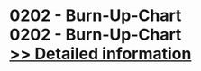 # 0202 - Burn-Up-Chart<br />0202 - Burn-Up-Chart<br />[>> Detailed information](https://secure.shareit.com/shareit/product.html?productid=301011984&affiliateid=200057808)